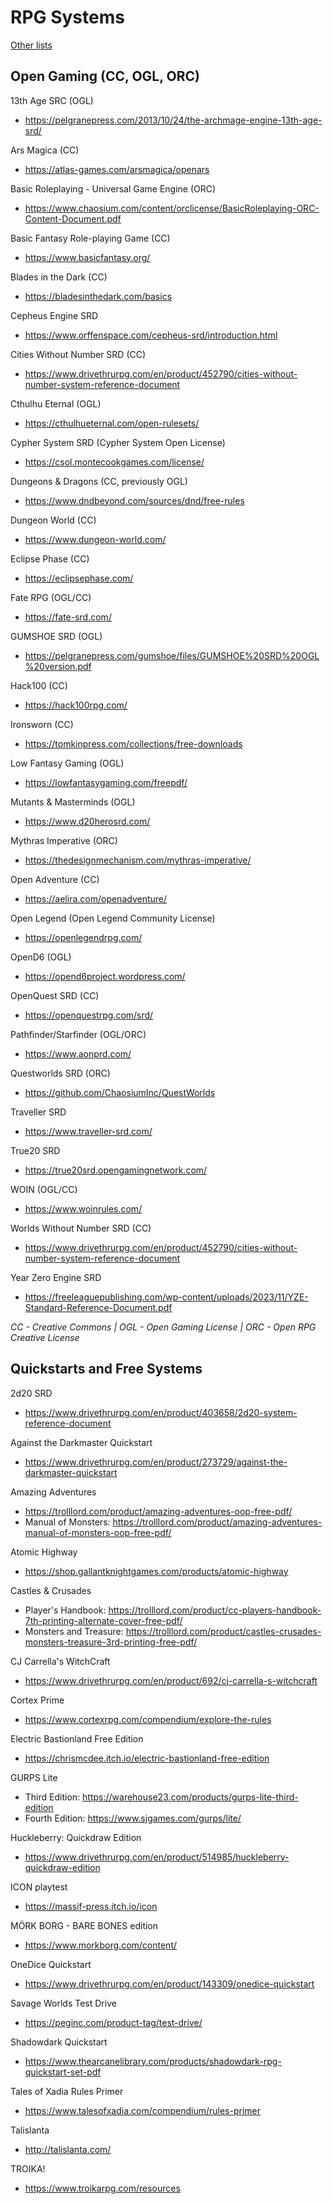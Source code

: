 # RPG Systems

[Other lists](../README.md)

## Open Gaming (CC, OGL, ORC)

13th Age SRC (OGL)
- https://pelgranepress.com/2013/10/24/the-archmage-engine-13th-age-srd/

Ars Magica (CC)
- https://atlas-games.com/arsmagica/openars

Basic Roleplaying - Universal Game Engine (ORC)
- https://www.chaosium.com/content/orclicense/BasicRoleplaying-ORC-Content-Document.pdf

Basic Fantasy Role-playing Game (CC)
- https://www.basicfantasy.org/

Blades in the Dark (CC)
- https://bladesinthedark.com/basics

Cepheus Engine SRD
- https://www.orffenspace.com/cepheus-srd/introduction.html

Cities Without Number SRD (CC)
- https://www.drivethrurpg.com/en/product/452790/cities-without-number-system-reference-document

Cthulhu Eternal (OGL)
- https://cthulhueternal.com/open-rulesets/

Cypher System SRD (Cypher System Open License)
- https://csol.montecookgames.com/license/

Dungeons & Dragons (CC, previously OGL)
- https://www.dndbeyond.com/sources/dnd/free-rules

Dungeon World (CC)
- https://www.dungeon-world.com/

Eclipse Phase (CC)
- https://eclipsephase.com/

Fate RPG (OGL/CC)
- https://fate-srd.com/

GUMSHOE SRD (OGL)
- https://pelgranepress.com/gumshoe/files/GUMSHOE%20SRD%20OGL%20version.pdf

Hack100 (CC)
- https://hack100rpg.com/

Ironsworn (CC)
- https://tomkinpress.com/collections/free-downloads

Low Fantasy Gaming (OGL)
- https://lowfantasygaming.com/freepdf/

Mutants & Masterminds (OGL)
- https://www.d20herosrd.com/

Mythras Imperative (ORC)
- https://thedesignmechanism.com/mythras-imperative/

Open Adventure (CC)
- https://aelira.com/openadventure/

Open Legend (Open Legend Community License)
- https://openlegendrpg.com/

OpenD6 (OGL)
- https://opend6project.wordpress.com/

OpenQuest SRD (CC)
- https://openquestrpg.com/srd/

Pathfinder/Starfinder (OGL/ORC)
- https://www.aonprd.com/

Questworlds SRD (ORC)
- https://github.com/ChaosiumInc/QuestWorlds

Traveller SRD
- https://www.traveller-srd.com/

True20 SRD
- https://true20srd.opengamingnetwork.com/

WOIN (OGL/CC)
- https://www.woinrules.com/

Worlds Without Number SRD (CC)
- https://www.drivethrurpg.com/en/product/452790/cities-without-number-system-reference-document

Year Zero Engine SRD
- https://freeleaguepublishing.com/wp-content/uploads/2023/11/YZE-Standard-Reference-Document.pdf

_CC - Creative Commons | OGL - Open Gaming License | ORC - Open RPG Creative License_

## Quickstarts and Free Systems

2d20 SRD
- https://www.drivethrurpg.com/en/product/403658/2d20-system-reference-document

Against the Darkmaster Quickstart
- https://www.drivethrurpg.com/en/product/273729/against-the-darkmaster-quickstart

Amazing Adventures
- https://trolllord.com/product/amazing-adventures-oop-free-pdf/
- Manual of Monsters: https://trolllord.com/product/amazing-adventures-manual-of-monsters-oop-free-pdf/

Atomic Highway
- https://shop.gallantknightgames.com/products/atomic-highway

Castles & Crusades
- Player's Handbook: https://trolllord.com/product/cc-players-handbook-7th-printing-alternate-cover-free-pdf/
- Monsters and Treasure: https://trolllord.com/product/castles-crusades-monsters-treasure-3rd-printing-free-pdf/

CJ Carrella's WitchCraft
- https://www.drivethrurpg.com/en/product/692/cj-carrella-s-witchcraft

Cortex Prime
- https://www.cortexrpg.com/compendium/explore-the-rules

Electric Bastionland Free Edition
- https://chrismcdee.itch.io/electric-bastionland-free-edition

GURPS Lite
- Third Edition: https://warehouse23.com/products/gurps-lite-third-edition
- Fourth Edition: https://www.sjgames.com/gurps/lite/

Huckleberry: Quickdraw Edition
- https://www.drivethrurpg.com/en/product/514985/huckleberry-quickdraw-edition

ICON playtest
- https://massif-press.itch.io/icon

MÖRK BORG - BARE BONES edition
- https://www.morkborg.com/content/

OneDice Quickstart
- https://www.drivethrurpg.com/en/product/143309/onedice-quickstart

Savage Worlds Test Drive
- https://peginc.com/product-tag/test-drive/

Shadowdark Quickstart
- https://www.thearcanelibrary.com/products/shadowdark-rpg-quickstart-set-pdf

Tales of Xadia Rules Primer
- https://www.talesofxadia.com/compendium/rules-primer

Talislanta
- http://talislanta.com/

TROIKA!
- https://www.troikarpg.com/resources
